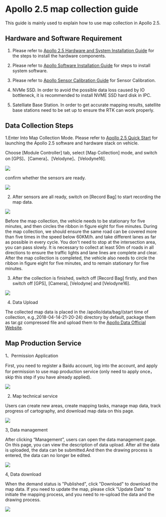 # Apollo 2.5 map collection guide

This guide is mainly used to explain how to use map collection in Apollo 2.5.

## Hardware and Software Requirement
1. Please refer to
[Apollo 2.5 Hardware and System Installation Guide](https://github.com/ApolloAuto/apollo/blob/master/docs/quickstart/apollo_2_5_hardware_system_installation_guide_v1.md)
for the steps to install the hardware components.

2. Please refer to
[Apollo Software Installation Guide](https://github.com/ApolloAuto/apollo/blob/master/docs/quickstart/apollo_software_installation_guide.md)
for steps to install system software.

3. Please refer to
[Apollo Sensor Calibration Guide](https://github.com/ApolloAuto/apollo/blob/master/docs/quickstart/multiple_lidar_gnss_calibration_guide.md)
for Sensor Calibration.

4. NVMe SSD. In order to avoid the possible data loss caused by IO bottleneck, it is recommended to install NVME SSD hard disk in IPC.

5. Satelliate Base Station. In order to get accurate mapping results, satellite base stations need to be set up to ensure the RTK can work properly.

## Data Collection Steps
1.Enter Into Map Collection Mode.
Please refer to
[Apollo 2.5 Quick Start](https://github.com/ApolloAuto/apollo/blob/master/docs/quickstart/apollo_2_5_quick_start.md)
for launching the Apollo 2.5 software and hardware stack on vehicle.

Choose [Module Controller] tab, select [Map Collection] mode, and switch on [GPS]、[Camera]、[Velodyne]、[Velodyne16].

![](images/map_collection_sensor_open.png)

confirm whether the sensors are ready.

![](images/map_collection_sensor_check.png)

2. After sensors are all ready, switch on [Record Bag] to start recording the map data.

![](images/map_collection_sensor_start_record.png)

Before the map collection, the vehicle needs to be stationary for five minutes, and then circles the ribbon in figure eight for five minutes.
During the map collection, we should ensure the same road can be covered more than five times in the speed below 60KM/h. and take different lanes as far as possible in every cycle.
You don't need to stop at the intersection area, you can pass slowly. It is necessary to collect at least 50m of roads in all directions to ensure the traffic lights and lane lines are complete and clear.
After the map collection is completed, the vehicle also needs to circle the ribbon in figure eight for five minutes, and to remain stationary for five minutes.

3. After the collection is finished, switch off [Record Bag] firstly, and then switch off [GPS], [Camera], [Velodyne] and [Velodyne16].

![](images/map_collection_sensor_stop_record.png)

4. Data Upload

The collected map data is placed in the /apollo/data/bag/(start time of collection, e.g.,2018-04-14-21-20-24) directory by default, package them as tar.gz compressed file and upload them to the [Apollo Data Official Website](http://data.apollo.auto/hd_map_intro/?locale=en-us).

## Map Production Service

1、Permission Application

First, you need to register a Baidu account, log into the account, and apply for permission to use map production service (only need to apply once， skip this step if you have already applied).

![](images/map_collection_request_en.png)

2. Map technical service

Users can create new areas, create mapping tasks, manage map data, track progress of cartography, and download map data on this page. 

![](images/map_collection_Area_en.png)


3, Data management

After clicking “Management”, users can open the data management page. On this page, you can view the description of data upload. After all the data is uploaded, the data can be submitted.And then the drawing process is entered, the data can no longer be edited.

![](images/map_collection_Management_en.png)

4, Data download

When the demand status is "Published", click "Download" to download the map data. If you need to update the map, please click "Update Data" to initiate the mapping process, and you need to re-upload the data and the drawing process.

![](images/map_collection_Download_en.png)